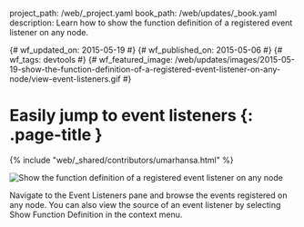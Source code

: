 project_path: /web/_project.yaml
book_path: /web/updates/_book.yaml
description: Learn how to show the function definition of a registered event listener on any node.

{# wf_updated_on: 2015-05-19 #}
{# wf_published_on: 2015-05-06 #}
{# wf_tags: devtools #}
{# wf_featured_image: /web/updates/images/2015-05-19-show-the-function-definition-of-a-registered-event-listener-on-any-node/view-event-listeners.gif #}

# Easily jump to event listeners {: .page-title }

{% include "web/_shared/contributors/umarhansa.html" %}


<img src="/web/updates/images/2015-05-19-show-the-function-definition-of-a-registered-event-listener-on-any-node/view-event-listeners.gif" alt="Show the function definition of a registered event listener on any node">

Navigate to the Event Listeners pane and browse the events registered on any node. You can also view the source of an event listener by selecting Show Function Definition in the context menu.


